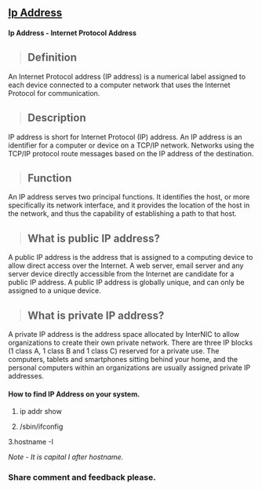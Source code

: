 ## [Ip Address](https://prayuja-teli.github.io/Blog/IPAddress)     

#### Ip Address - Internet Protocol Address<br/>

> ## Definition<br/>

An Internet Protocol address (IP address) is a numerical label assigned to each device connected to a computer network that uses the Internet Protocol for communication.<br/>


> ## Description<br/>

IP address is short for Internet Protocol (IP) address. An IP address is an identifier for a computer or device on a TCP/IP network. Networks using the TCP/IP protocol route messages based on the IP address of the destination. 


> ## Function<br/>

An IP address serves two principal functions. It identifies the host, or more specifically its network interface, and it provides the location of the host in the network, and thus the capability of establishing a path to that host. 
 
> ## What is public IP address?<br/>
A public IP address is the address that is assigned to a computing device to allow direct access over the Internet. A web server, email server and any server device directly accessible from the Internet are candidate for a public IP address. A public IP address is globally unique, and can only be assigned to a unique device.

> ## What is private IP address?<br/>
A private IP address is the address space allocated by InterNIC to allow organizations to create their own private network. There are three IP blocks (1 class A, 1 class B and 1 class C) reserved for a private use. The computers, tablets and smartphones sitting behind your home, and the personal computers within an organizations are usually assigned private IP addresses. 
 
 
#### How to find IP Address on your system.

1. ip addr show

2. /sbin/ifconfig

3.hostname -I 

*Note - It is capital I after hostname.*
 
 
 
 
 
 
 
 
 
 
 
 
 
 
 
 
 
 
 
 
### Share comment and feedback please.



 
